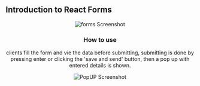 ## Introduction to React Forms
<center>
<img url="src/Screenshot.png" align="center" alt="forms Screenshot"></img>

### How to use
<p>clients fill the form and vie the data before submitting, 
submitting is done by pressing enter or clicking the 'save and send' button,
then a pop up with entered details is shown.

<img url="src/popScreenshot.png" align="center" alt="PopUP Screenshot"></img>
</center>

